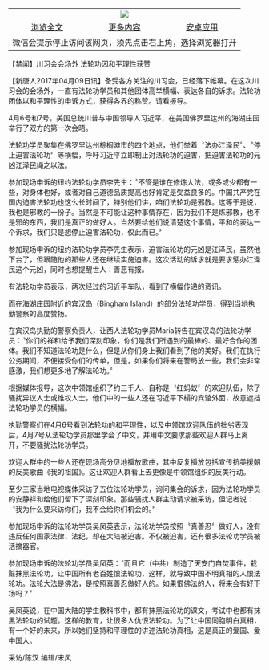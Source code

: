 

<table>
  <tr>
    <td align="center" colspan="3">
      <a href="https://github.com/ogate/ogate/blob/master/README.md"><img src="https://cloud.githubusercontent.com/assets/11880933/13434984/f430fae2-e012-11e5-814f-c2df1e82b247.jpg"/></a>
    </td>
  </tr>
  <tr>
    <td align="center">
      <a href="https://s3.ap-south-1.amazonaws.com/ogatem/oGate.htm?c816988&from=oNote">浏览全文</a>
    </td>
    <td align="center">
      <a href="https://s3.ap-south-1.amazonaws.com/ogatem/oGate.htm?from=oNote">更多内容</a>
    </td>
    <td align="center">
      <a href="https://raw.githubusercontent.com/ogate/up/master/ogate.apk">安卓应用</a>
    </td>
  </tr>
  <tr>
    <td align="center" colspan="3">
      微信会提示停止访问该网页，须先点击右上角，选择浏览器打开
    </td>
  </tr>
</table>    



【禁闻】川习会会场外 法轮功因和平理性获赞








【新唐人2017年04月09日讯】备受各方关注的川习会，已经落下帷幕。在这次川习会的会场外，一直有法轮功学员和其他团体高举横幅、表达各自的诉求。法轮功团体以和平理性的申诉方式，获得各界的称赞。请看报导。











4月6号和7号，美国总统川普与中国领导人习近平，在美国佛罗里达州的海湖庄园举行了双方的第一次会晤。



法轮功学员聚集在佛罗里达州棕榈滩市的四个地点，他们举着〝法办江泽民〞、〝停止迫害法轮功〞等横幅，呼吁习近平立即制止对法轮功的迫害，把迫害法轮功的元凶江泽民绳之以法。



参加现场申诉的纽约法轮功学员李先生：〝不管是谁在修炼大法，或多或少都有一些，对身体也好，或者对自己道德品质提高也好肯定是受益良多的。中国共产党在国内迫害法轮功也这么长时间了，特别他们讲，咱们法轮功是邪教。这等于是说，我也是邪教的一份子。当然是不可能让这种事情存在，因为我们不是炼邪教，也不是邪的东西，我们是真正的做好人。当然要给他们说清楚这个事情，平和的表达一个诉求，我们只是想停止迫害法轮功，仅此而已。〞



参加现场申诉的纽约法轮功学员李先生表示，迫害法轮功的元凶是江泽民，虽然他下台了，但跟随他的那些人还在继续实施迫害。这次活动的诉求就是要求惩办江泽民这个元凶，同时也想提醒世人：善恶有报。



有法轮功学员表示，两次经过的习近平车队，看到了横幅传递的资讯。



而在海湖庄园附近的宾汉岛（Bingham Island）的部分法轮功学员，得到当地执勤警察的高度赞扬。



在宾汉岛执勤的警察负责人，让西人法轮功学员Maria转告在宾汉岛的法轮功学员：〝你们的祥和给予我们深刻印象，你们是我们所遇到的最棒的、最好合作的团体。我们不知道法轮功是什么，但是从你们身上我们看到了他的美好。我们在执行公务期间，不便接受你们的传单，但是，如果你们将来在警局放一些，我们会非常感激，我们想更多地了解法轮功。〞



根据媒体报导，这次中领馆组织了约三千人、自称是〝红蚂蚁〞的欢迎队伍，除了骚扰异议人士或维权人士，他们中的一些人还在习近平下榻的宾馆外面，故意遮挡法轮功学员的横幅。



执勤警察们在4月6号看到法轮功的和平理性，以及中领馆欢迎队伍的拙劣表现后，4月7号从法轮功学员那里学会了中文，并用中文要求那些欢迎人群马上离开，不要骚扰法轮功学员。



欢迎人群中的一些人还在现场高分贝地播放歌曲，其中反复播放包括宣传抗美援朝的反美歌曲《我的祖国》。这让欢迎人群看上去更像是中领馆组织的反美行动。



至少三家当地电视媒体采访了五位法轮功学员，询问集会的诉求，因为法轮功学员的安静祥和给他们留下了深刻印象。那些骚扰人群主动请求被采访，但记者说：〝我为什么要采访你们，我不会给你们机会的。〞



参加现场申诉的法轮功学员吴凤英表示，法轮功学员按照〝真善忍〞做好人，没有违反任何国家法律、法纪，却在大陆被迫害。不仅被迫害，还有很多法轮功学员被活摘器官。



参加现场申诉的法轮功学员吴凤英：〝而且它（中共）制造了天安门自焚事件，栽赃抹黑法轮功，让中国所有老百姓恨法轮功，这样，就导致中国不明真相的人恨法轮功。法轮大法是佛法，是按照真善忍做好人的。如果恨佛法的人，将来会有好下场吗？〞



吴凤英说，在中国大陆的学生教科书中，都有抹黑法轮功的课文，考试中也都有抹黑法轮功的试题。这样的教育，让很多人仇恨法轮功。为了让中国同胞明白真相，有一个好的未来，所以她们坚持和平理性的讲述法轮功真相，这是真正的爱国、爱中国人。



采访/陈汉 编辑/宋风 






